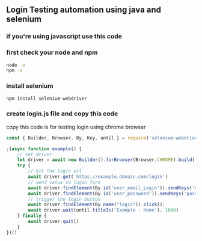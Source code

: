 ## Login Testing automation using java and selenium
### if you're using javascript use this code

### first check your node and npm
```bash
node -v
npm -v
```

### install selenium
```bash
npm install selenium-webdriver
```

### create login.js file and copy this code
copy this code is for testing login using chrome browser

```javascript
const { Builder, Browser, By, Key, until } = require('selenium-webdriver')

;(async function example() {
    // set driver
    let driver = await new Builder().forBrowser(Browser.CHROME).build()
    try {
        // hit the login url
        await driver.get('https://example.domain.com/login')
        // send value to login form
        await driver.findElement(By.id('user_email_Login')).sendKeys('example@gmail.com', Key.RETURN)
        await driver.findElement(By.id('user_password')).sendKeys('password', Key.RETURN)
        // trigger the login button
        await driver.findElement(By.name("login")).click();
        await driver.wait(until.titleIs('Example - Home'), 1000)
    } finally {
        await driver.quit()
    }
})()
```